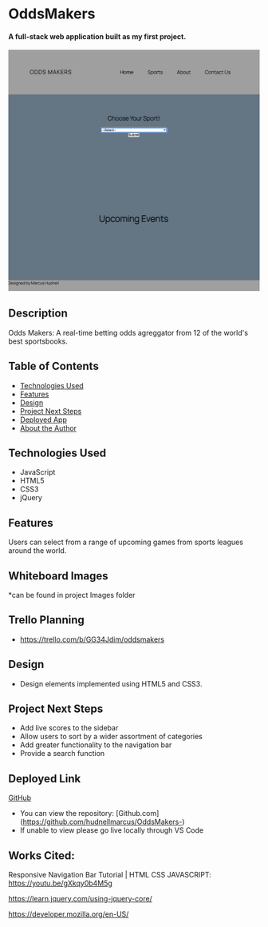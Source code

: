 # OddsMakers

#### A full-stack web application built as my first project.
<img src="./Images/OddsMakers Homepage.png" alt="OddsMakers Mainpage Screenshot"/>

## Description
Odds Makers: A real-time betting odds agreggator from 12 of the world's best sportsbooks.

## Table of Contents
* [Technologies Used](#technologiesused)
* [Features](#features)
* [Design](#design)
* [Project Next Steps](#nextsteps)
* [Deployed App](#deployment)
* [About the Author](#author)

## <a name="technologiesused"></a>Technologies Used
* JavaScript
* HTML5
* CSS3
* jQuery


## Features
Users can select from a range of upcoming games from sports leagues around the world. 

## Whiteboard Images
*can be found in project Images folder

## Trello Planning
* https://trello.com/b/GG34Jdim/oddsmakers

## <a name="design"></a>Design
* Design elements implemented using HTML5 and CSS3. 


## <a name="nextsteps"></a>Project Next Steps
* Add live scores to the sidebar
* Allow users to sort by a wider assortment of categories
* Add greater functionality to the navigation bar
* Provide a search function


## <a name="deployment"></a>Deployed Link
[GitHub](https://hudnellmarcus.github.io/OddsMakers-/) 

* You can view the repository:
[Github.com] (https://github.com/hudnellmarcus/OddsMakers-)
* If unable to view please go live locally through VS Code
    
## Works Cited:
Responsive Navigation Bar Tutorial | HTML CSS JAVASCRIPT:
https://youtu.be/gXkqy0b4M5g

https://learn.jquery.com/using-jquery-core/

https://developer.mozilla.org/en-US/















